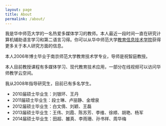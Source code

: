 ```yaml
---
layout: page
title: About
permalink: /about/
---
```


我是华中师范大学的一名热爱多媒体学习的教师。本人最近一段时间一直在研究计算机辅助语言学习和第二语言习得。你可以从华中师范大学[教育信息技术学院](http://it.ccnu.edu.cn/teacherdetail/index/57.html)获得更多关于本人研究方面的信息。

本人2006年博士毕业于南京师范大学教育技术学专业，导师是祝智庭教授。

本人目前教授课程有多媒体学习、现代教育技术应用，一部分在线视频可以访问华师教学云空间。

我从2008年指导研究生，目前已有多名学生。 

- 2010届硕士毕业生：刘银环、王丹
- 2011届硕士毕业生：段士琳、卢丽静、金增泉
- 2012届硕士毕业生：白文倩、刘颖、王磊
- 2013届硕士毕业生：王伟、刘霞、陈苏芳、李维、徐顺、胡艳、杨军
- 2014届硕士毕业生：田超、雒真、李雨珊、孙书祥、周华梅
